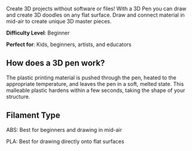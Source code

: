 ﻿Create 3D projects without software or files! With a 3D Pen you can draw and create 3D doodles on any flat surface. Draw and connect material in mid-air to create unique 3D master pieces.

**Difficulty Level**: Beginner

**Perfect for**: Kids, beginners, artists, and educators

## How does a 3D pen work?

The plastic printing material is pushed through the pen, heated to the appropriate temperature, and leaves the pen in a soft, melted state. This malleable plastic hardens within a few seconds, taking the shape of your structure.

## Filament Type

ABS: Best for beginners and drawing in mid-air

PLA: Best for drawing directly onto flat surfaces


